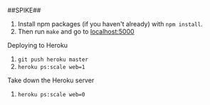 ##SPIKE##
1. Install npm packages (if you haven't already) with `npm install`.
2. Then run `make` and go to <a href=http://localhost:5000>localhost:5000</a>


Deploying to Heroku
1. `git push heroku master`
2. `heroku ps:scale web=1`

Take down the Heroku server
1. `heroku ps:scale web=0`
